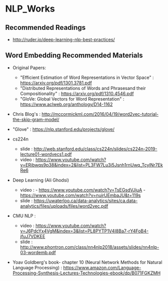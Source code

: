 # NLP_Works

## Recommended Readings
- http://ruder.io/deep-learning-nlp-best-practices/

## Word Embedding Recommended Materials
- Original Papers:
    - "Efficient Estimation of Word Representations in Vector Space" : https://arxiv.org/pdf/1301.3781.pdf
    - "Distributed Representations of Words and Phrasesand their Compositionality" : https://arxiv.org/pdf/1310.4546.pdf
    - "GloVe: Global Vectors for Word Representation" : https://www.aclweb.org/anthology/D14-1162

- Chris Blog's : http://mccormickml.com/2016/04/19/word2vec-tutorial-the-skip-gram-model/
- "Glove" : https://nlp.stanford.edu/projects/glove/
- cs224n 
    - slide : http://web.stanford.edu/class/cs224n/slides/cs224n-2019-lecture01-wordvecs1.pdf
    - video : https://www.youtube.com/watch?v=ERibwqs9p38&index=2&list=PL3FW7Lu3i5Jsnh1rnUwq_TcylNr7EkRe6
- Deep Learning (Ali Ghodsi)
    - video : - https://www.youtube.com/watch?v=TsEGsdVJjuA
              - https://www.youtube.com/watch?v=nuirUEmbaJU&t=119s
    - slide : https://uwaterloo.ca/data-analytics/sites/ca.data-analytics/files/uploads/files/word2vec.pdf
    
- CMU NLP :
    - video : https://www.youtube.com/watch?v=J6PdcYx4VgM&index=3&list=PL8PYTP1V4I8Ba7-rY4FoB4-jfuJ7VDKEE
    - slide : http://www.phontron.com/class/nn4nlp2018/assets/slides/nn4nlp-03-wordemb.pdf
- Yoav Goldberg's book- chapter 10 (Neural Network Methods for Natural Language Processing) : https://www.amazon.com/Language-Processing-Synthesis-Lectures-Technologies-ebook/dp/B071FGKZMH
